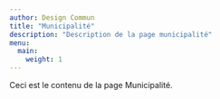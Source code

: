 ```yaml
---
author: Design Commun
title: "Municipalité"
description: "Description de la page municipalité"
menu:
  main:
    weight: 1
---
```


Ceci est le contenu de la page Municipalité.
